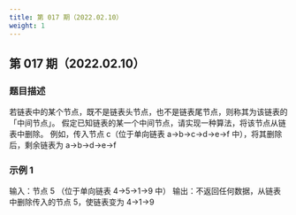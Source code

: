 ```yaml
---
title: 第 017 期（2022.02.10）
weight: 1
---
```


## 第 017 期（2022.02.10）

### 题目描述

若链表中的某个节点，既不是链表头节点，也不是链表尾节点，则称其为该链表的「中间节点」。
假定已知链表的某一个中间节点，请实现一种算法，将该节点从链表中删除。
例如，传入节点 c（位于单向链表 a->b->c->d->e->f 中），将其删除后，剩余链表为 a->b->d->e->f

### 示例 1

输入：节点 5 （位于单向链表 4->5->1->9 中）
输出：不返回任何数据，从链表中删除传入的节点 5，使链表变为 4->1->9
